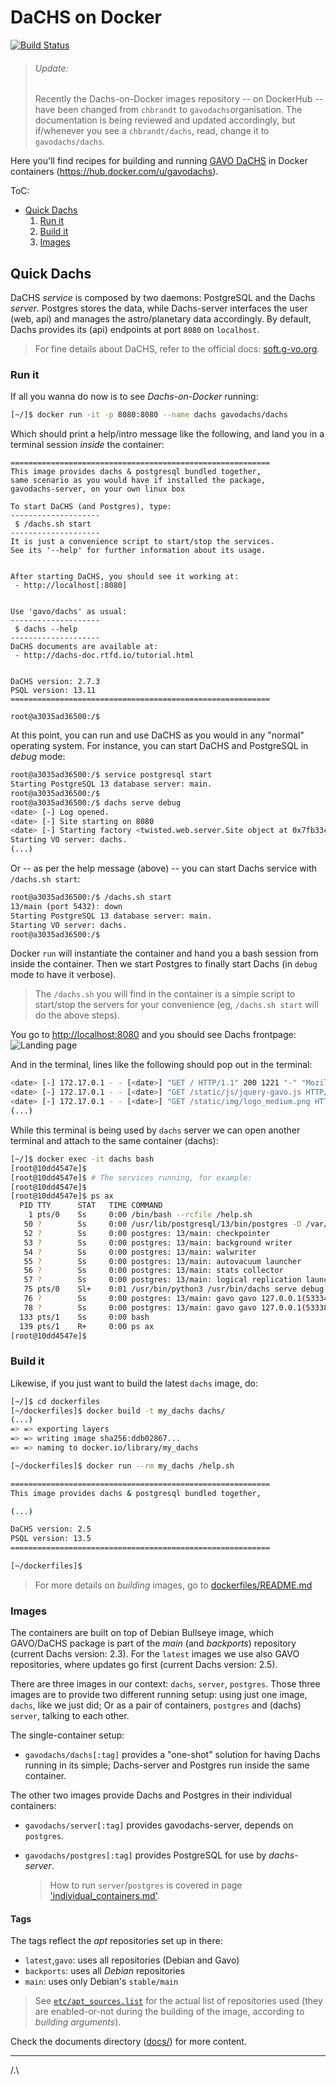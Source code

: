 # DaCHS on Docker
[![Build Status](https://app.travis-ci.com/gavodachs/docker-dachs.svg?branch=master)](https://app.travis-ci.com/gavodachs/docker-dachs)

> ###### Update:
> Recently the Dachs-on-Docker images repository -- on DockerHub -- have been
> changed from `chbrandt` to `gavodachs`organisation.
> The documentation is being reviewed and updated accordingly, but if/whenever
> you see a `chbrandt/dachs`, read, change it to `gavodachs/dachs`.

Here you'll find recipes for building and running [GAVO DaCHS](http://docs.g-vo.org/DaCHS/)
in Docker containers (https://hub.docker.com/u/gavodachs).

ToC:

- [Quick Dachs](#quick-dachs)
    1. [Run it](#run-it)
    1. [Build it](#build-it)
    1. [Images](#images)


## Quick Dachs
DaCHS _service_ is composed by two daemons: PostgreSQL and the Dachs _server_.
Postgres stores the data, while Dachs-server interfaces the user (web, api) and
manages the astro/planetary data accordingly.
By default, Dachs provides its (api) endpoints at port `8080` on `localhost`.

> For fine details about DaCHS, refer to the official docs: [soft.g-vo.org](https://soft.g-vo.org/dachs).

### Run it
If all you wanna do now is to see _Dachs-on-Docker_ running:

```bash
[~/]$ docker run -it -p 8080:8080 --name dachs gavodachs/dachs
```

Which should print a help/intro message like the following, and land you in a terminal session _inside_ the container:

```
==========================================================
This image provides dachs & postgresql bundled together,
same scenario as you would have if installed the package,
gavodachs-server, on your own linux box

To start DaCHS (and Postgres), type:
--------------------
 $ /dachs.sh start
--------------------
It is just a convenience script to start/stop the services.
See its '--help' for further information about its usage.


After starting DaCHS, you should see it working at:
 - http://localhost[:8080]


Use 'gavo/dachs' as usual:
--------------------
 $ dachs --help
--------------------
DaCHS documents are available at:
 - http://dachs-doc.rtfd.io/tutorial.html


DaCHS version: 2.7.3
PSQL version: 13.11
==========================================================

root@a3035ad36500:/$
```

At this point, you can run and use DaCHS as you would in any "normal" operating system.
For instance, you can start DaCHS and PostgreSQL in _debug_ mode:

```bash
root@a3035ad36500:/$ service postgresql start
Starting PostgreSQL 13 database server: main.
root@a3035ad36500:/$
root@a3035ad36500:/$ dachs serve debug
<date> [-] Log opened.
<date> [-] Site starting on 8080
<date> [-] Starting factory <twisted.web.server.Site object at 0x7fb33c844fd0>
Starting VO server: dachs.
(...)
```

Or -- as per the help message (above) -- you can start Dachs service with `/dachs.sh start`:

```bash
root@a3035ad36500:/$ /dachs.sh start
13/main (port 5432): down
Starting PostgreSQL 13 database server: main.
Starting VO server: dachs.
root@a3035ad36500:/$ 
```

Docker `run` will instantiate the container and hand you a bash session from inside the container.
Then we start Postgres to finally start Dachs (in `debug` mode to have it verbose).

> The `/dachs.sh` you will find in the container is a simple script to start/stop
> the servers for your convenience (eg, `/dachs.sh start` will do the above steps).


You go to [http://localhost:8080](http://localhost:8080) and you should see Dachs frontpage:
![Landing page](docs/landing_page.png)

And in the terminal, lines like the following should pop out in the terminal:

```bash
<date> [-] 172.17.0.1 - - [<date>] "GET / HTTP/1.1" 200 1221 "-" "Mozilla/5.0 (Macintosh; Intel Mac OS X 10_15_7) AppleWebKit/605.1.15 (KHTML, like Gecko) Version/14.1.2 Safari/605.1.15"
<date> [-] 172.17.0.1 - - [<date>] "GET /static/js/jquery-gavo.js HTTP/1.1" 200 66576 "http://localhost:8080/" "Mozilla/5.0 (Macintosh; Intel Mac OS X 10_15_7) AppleWebKit/605.1.15 (KHTML, like Gecko) Version/14.1.2 Safari/605.1.15"
<date> [-] 172.17.0.1 - - [<date>] "GET /static/img/logo_medium.png HTTP/1.1" 200 48422 "http://localhost:8080/" "Mozilla/5.0 (Macintosh; Intel Mac OS X 10_15_7) AppleWebKit/605.1.15 (KHTML, like Gecko) Version/14.1.2 Safari/605.1.15"
(...)
```

While this terminal is being used by `dachs` server we can open another terminal
and attach to the same container (dachs):

```bash
[~/]$ docker exec -it dachs bash
[root@10dd4547e]$
[root@10dd4547e]$ # The services running, for example:
[root@10dd4547e]$
[root@10dd4547e]$ ps ax
  PID TTY      STAT   TIME COMMAND
    1 pts/0    Ss     0:00 /bin/bash --rcfile /help.sh
   50 ?        Ss     0:00 /usr/lib/postgresql/13/bin/postgres -D /var/lib/postgresql/13/main -c config_file=/etc/postgresql/13/main/postgresql.conf
   52 ?        Ss     0:00 postgres: 13/main: checkpointer
   53 ?        Ss     0:00 postgres: 13/main: background writer
   54 ?        Ss     0:00 postgres: 13/main: walwriter
   55 ?        Ss     0:00 postgres: 13/main: autovacuum launcher
   56 ?        Ss     0:00 postgres: 13/main: stats collector
   57 ?        Ss     0:00 postgres: 13/main: logical replication launcher
   75 pts/0    Sl+    0:01 /usr/bin/python3 /usr/bin/dachs serve debug
   76 ?        Ss     0:00 postgres: 13/main: gavo gavo 127.0.0.1(53334) idle
   78 ?        Ss     0:00 postgres: 13/main: gavo gavo 127.0.0.1(53338) idle
  133 pts/1    Ss     0:00 bash
  139 pts/1    R+     0:00 ps ax
[root@10dd4547e]$
```


### Build it
Likewise, if you just want to build the latest `dachs` image, do:

```bash
[~/]$ cd dockerfiles
[~/dockerfiles]$ docker build -t my_dachs dachs/
(...)
=> => exporting layers
=> => writing image sha256:ddb02867...
=> => naming to docker.io/library/my_dachs

[~/dockerfiles]$ docker run --rm my_dachs /help.sh

==========================================================
This image provides dachs & postgresql bundled together,

(...)

DaCHS version: 2.5
PSQL version: 13.5
==========================================================

[~/dockerfiles]$
```

> For more details on _building_ images, go to [dockerfiles/README.md](dockerfiles/README.md)


### Images
The containers are built on top of Debian Bullseye image, which GAVO/DaCHS package
is part of the _main_ (and _backports_) repository (current Dachs version: 2.3).
For the `latest` images we use also GAVO repositories, where updates go first (current Dachs version: 2.5).

There are three images in our context: `dachs`, `server`, `postgres`.
Those three images are to provide two different running setup:
using just one image, `dachs`, like we just did;
Or as a pair of containers, `postgres` and (dachs) `server`, talking to each other.

The single-container setup:

- `gavodachs/dachs[:tag]` provides a "one-shot" solution for having
Dachs running in its simple; Dachs-server and Postgres run inside
the same container.

The other two images provide Dachs and Postgres in their individual containers:

- `gavodachs/server[:tag]` provides gavodachs-server, depends on `postgres`.
- `gavodachs/postgres[:tag]` provides PostgreSQL for use by _dachs-server_.

  > How to run `server`/`postgres` is covered in page
    ['individual_containers.md'](docs/individual_containers.md).


#### Tags
The tags reflect the _apt_ repositories set up in there:

- `latest`,`gavo`: uses all repositories (Debian and Gavo)
- `backports`: uses all _Debian_ repositories
- `main`: uses only Debian's `stable/main`

> See [`etc/apt_sources.list`](dockerfiles/dachs/etc/apt_sources.list) for the
> actual list of repositories used (they are enabled-or-not during the building of
> the image, according to _building arguments_).

Check the documents directory ([docs/](docs/)) for more content.

---


/.\
